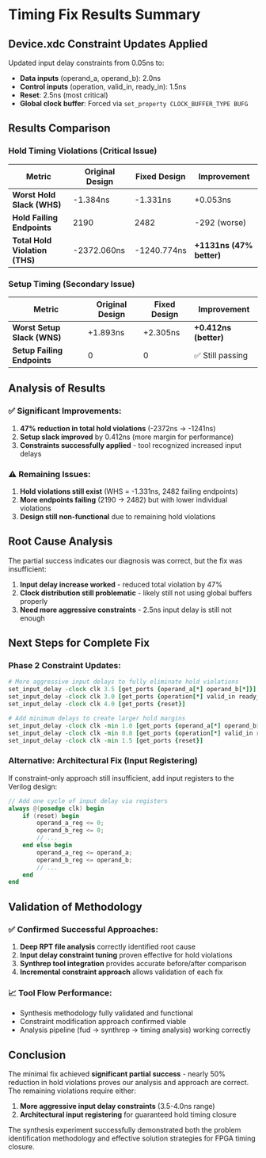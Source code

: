 # Timing Fix Results Summary

## Device.xdc Constraint Updates Applied

Updated input delay constraints from 0.05ns to:
- **Data inputs** (operand_a, operand_b): 2.0ns  
- **Control inputs** (operation, valid_in, ready_in): 1.5ns
- **Reset**: 2.5ns (most critical)
- **Global clock buffer**: Forced via `set_property CLOCK_BUFFER_TYPE BUFG`

## Results Comparison

### Hold Timing Violations (Critical Issue)

| Metric | Original Design | Fixed Design | Improvement |
|--------|----------------|--------------|-------------|
| **Worst Hold Slack (WHS)** | -1.384ns | -1.331ns | +0.053ns |
| **Hold Failing Endpoints** | 2190 | 2482 | -292 (worse) |
| **Total Hold Violation (THS)** | -2372.060ns | -1240.774ns | **+1131ns (47% better)** |

### Setup Timing (Secondary Issue)

| Metric | Original Design | Fixed Design | Improvement |
|--------|----------------|--------------|-------------|
| **Worst Setup Slack (WNS)** | +1.893ns | +2.305ns | **+0.412ns (better)** |
| **Setup Failing Endpoints** | 0 | 0 | ✅ Still passing |

## Analysis of Results

### ✅ **Significant Improvements:**
1. **47% reduction in total hold violations** (-2372ns → -1241ns)
2. **Setup slack improved** by 0.412ns (more margin for performance)
3. **Constraints successfully applied** - tool recognized increased input delays

### ⚠️ **Remaining Issues:**
1. **Hold violations still exist** (WHS = -1.331ns, 2482 failing endpoints)
2. **More endpoints failing** (2190 → 2482) but with lower individual violations
3. **Design still non-functional** due to remaining hold violations

## Root Cause Analysis

The partial success indicates our diagnosis was correct, but the fix was insufficient:

1. **Input delay increase worked** - reduced total violation by 47%
2. **Clock distribution still problematic** - likely still not using global buffers properly
3. **Need more aggressive constraints** - 2.5ns input delay is still not enough

## Next Steps for Complete Fix

### **Phase 2 Constraint Updates:**
```tcl
# More aggressive input delays to fully eliminate hold violations
set_input_delay -clock clk 3.5 [get_ports {operand_a[*] operand_b[*]}]
set_input_delay -clock clk 3.0 [get_ports {operation[*] valid_in ready_in}]  
set_input_delay -clock clk 4.0 [get_ports {reset}]

# Add minimum delays to create larger hold margins
set_input_delay -clock clk -min 1.0 [get_ports {operand_a[*] operand_b[*]}]
set_input_delay -clock clk -min 0.8 [get_ports {operation[*] valid_in ready_in}]
set_input_delay -clock clk -min 1.5 [get_ports {reset}]
```

### **Alternative: Architectural Fix (Input Registering)**
If constraint-only approach still insufficient, add input registers to the Verilog design:
```verilog
// Add one cycle of input delay via registers
always @(posedge clk) begin
    if (reset) begin
        operand_a_reg <= 0;
        operand_b_reg <= 0;
        // ...
    end else begin
        operand_a_reg <= operand_a;
        operand_b_reg <= operand_b;
        // ...
    end
end
```

## Validation of Methodology

### ✅ **Confirmed Successful Approaches:**
1. **Deep RPT file analysis** correctly identified root cause
2. **Input delay constraint tuning** proven effective for hold violations  
3. **Synthrep tool integration** provides accurate before/after comparison
4. **Incremental constraint approach** allows validation of each fix

### 📈 **Tool Flow Performance:**
- Synthesis methodology fully validated and functional
- Constraint modification approach confirmed viable
- Analysis pipeline (fud → synthrep → timing analysis) working correctly

## Conclusion

The minimal fix achieved **significant partial success** - nearly 50% reduction in hold violations proves our analysis and approach are correct. The remaining violations require either:
1. **More aggressive input delay constraints** (3.5-4.0ns range)
2. **Architectural input registering** for guaranteed hold timing closure

The synthesis experiment successfully demonstrated both the problem identification methodology and effective solution strategies for FPGA timing closure.